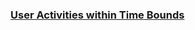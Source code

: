### [User Activities within Time Bounds](https://leetcode.com/problems/user-activities-within-time-bounds)

